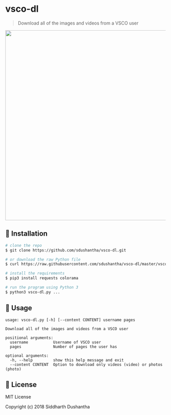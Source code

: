 # vsco-dl
> Download all of the images and videos from a VSCO user

<p align="center">
<a href="https://asciinema.org/a/196264">
<img src="https://asciinema.org/a/196264.png" width="595px" height="auto">
</a>
</p>

## :floppy_disk: Installation

```bash
# clone the repo
$ git clone https://github.com/sdushantha/vsco-dl.git

# or download the raw Python file
$ curl https://raw.githubusercontent.com/sdushantha/vsco-dl/master/vsco-dl.py --output vsco-dl.py

# install the requirements
$ pip3 install requests colorama

# run the program using Python 3
$ python3 vsco-dl.py ...
```

## :hammer: Usage
```
usage: vsco-dl.py [-h] [--content CONTENT] username pages

Download all of the images and videos from a VSCO user

positional arguments:
  username           Username of VSCO user
  pages              Number of pages the user has

optional arguments:
  -h, --help         show this help message and exit
  --content CONTENT  Option to download only videos (video) or photos (photo)

```

## :scroll: License
MIT License

Copyright (c) 2018 Siddharth Dushantha
